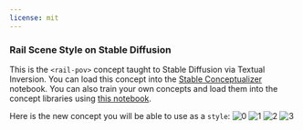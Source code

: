 ```yaml
---
license: mit
---
```

### Rail Scene Style on Stable Diffusion
This is the `<rail-pov>` concept taught to Stable Diffusion via Textual Inversion. You can load this concept into the [Stable Conceptualizer](https://colab.research.google.com/github/huggingface/notebooks/blob/main/diffusers/stable_conceptualizer_inference.ipynb) notebook. You can also train your own concepts and load them into the concept libraries using [this notebook](https://colab.research.google.com/github/huggingface/notebooks/blob/main/diffusers/sd_textual_inversion_training.ipynb).

Here is the new concept you will be able to use as a `style`:
![<rail-pov> 0](https://huggingface.co/sd-concepts-library/rail-scene-style/resolve/main/concept_images/0.jpeg)
![<rail-pov> 1](https://huggingface.co/sd-concepts-library/rail-scene-style/resolve/main/concept_images/1.jpeg)
![<rail-pov> 2](https://huggingface.co/sd-concepts-library/rail-scene-style/resolve/main/concept_images/3.jpeg)
![<rail-pov> 3](https://huggingface.co/sd-concepts-library/rail-scene-style/resolve/main/concept_images/2.jpeg)

